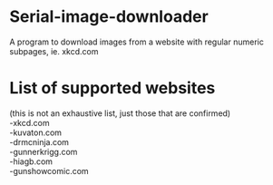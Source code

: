 # Serial-image-downloader
A program to download images from a website with regular numeric subpages, ie. xkcd.com

# List of supported websites #
(this is not an exhaustive list, just those that are confirmed)  
-xkcd.com  
-kuvaton.com  
-drmcninja.com  
-gunnerkrigg.com  
-hiagb.com  
-gunshowcomic.com
